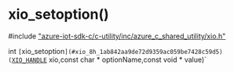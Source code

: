 # xio_setoption()

\#include ["azure-iot-sdk-c/c-utility/inc/azure_c_shared_utility/xio.h"](../iot-c-ref-xio-h.md)  

int `[`xio_setoption`](#xio_8h_1ab842aa9de72d9359ac059be7428c59d5)(`[`XIO_HANDLE`](#xio_8h_1a214682528088ae784e94fbbe26fa4356) xio,const char * optionName,const void * value)`

